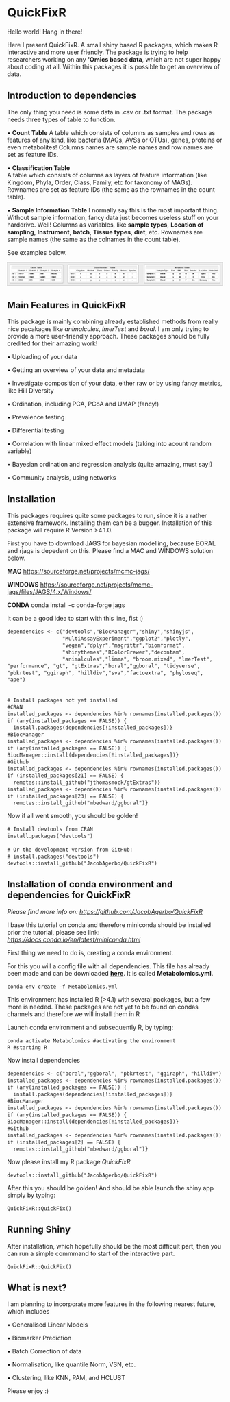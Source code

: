 # QuickFixR
Hello world! Hang in there!

Here I present QuickFixR. A small shiny based R packages, which makes R interactive and more user friendly. The package is trying to help researchers working on any **'Omics based data**, which are not super happy about coding at all. Within this packages it is possible to get an overview of data.

## Introduction to dependencies

The only thing you need is some data in .csv or .txt format. The package needs three types of table to function.

• **Count Table**
    A table which consists of columns as samples and rows as features of any kind, like bacteria (MAGs, AVSs or OTUs), genes, proteins or even metabolites!
    Columns names are sample names and row names are set as feature IDs.

• **Classification Table**   
  A table which consists of columns as layers of feature information (like Kingdom, Phyla, Order, Class, Family, etc for taxonomy of MAGs). Rownames are set as       feature IDs (the same as the rownames in the count table).

• **Sample Information Table**
  I normally say this is the most important thing. Without sample information, fancy data just becomes useless stuff on your harddrive. Well! Columns as variables, like **sample types**, **Location of sampling**, **Instrument**, **batch**, **Tissue types**, **diet**, etc.
  Rownames are sample names (the same as the colnames in the count table).

See examples below.

![alt text](https://github.com/JacobAgerbo/QuickFixR/blob/main/inst/shiny/www/data_example.png)

## Main Features in QuickFixR

This package is mainly combining already established methods from really nice pacakages like _animalcules_, _lmerTest_ and _boral_. I am only trying to provide a more user-friendly approach. These packages should be fully credited for their amazing work!

• Uploading of your data

• Getting an overview of your data and metadata

• Investigate composition of your data, either raw or by using fancy metrics, like Hill Diversity

• Ordination, including PCA, PCoA and UMAP (fancy!)

• Prevalence testing

• Differential testing

• Correlation with linear mixed effect models (taking into acount random variable)

• Bayesian ordination and regression analysis (quite amazing, must say!)

• Community analysis, using networks

## Installation

This packages requires quite some packages to run, since it is a rather extensive framework. Installing them can be a bugger.
Installation of this package will require R Version >4.1.0.

First you have to download JAGS for bayesian modelling, because BORAL and rjags is depedent on this. Please find a MAC and WINDOWS solution below.

**MAC**
https://sourceforge.net/projects/mcmc-jags/

**WINDOWS**
https://sourceforge.net/projects/mcmc-jags/files/JAGS/4.x/Windows/

**CONDA**
conda install -c conda-forge jags

It can be a good idea to start with this line, fist :)


```{r Installation of dependencies, include = FALSE}   
dependencies <- c("devtools","BiocManager","shiny","shinyjs",
                  "MultiAssayExperiment","ggplot2","plotly",
                  "vegan","dplyr","magrittr","biomformat",
                  "shinythemes","RColorBrewer","decontam",
                  "animalcules","limma", "broom.mixed", "lmerTest", "performance", "gt", "gtExtras","boral","ggboral", "tidyverse", "pbkrtest", "ggiraph", "hilldiv","sva","factoextra", "phyloseq", "ape")


# Install packages not yet installed
#CRAN
installed_packages <- dependencies %in% rownames(installed.packages())
if (any(installed_packages == FALSE)) {
  install.packages(dependencies[!installed_packages])}
#BiocManager
installed_packages <- dependencies %in% rownames(installed.packages())
if (any(installed_packages == FALSE)) {
BiocManager::install(dependencies[!installed_packages])}
#Github
installed_packages <- dependencies %in% rownames(installed.packages())
if (installed_packages[21] == FALSE) {
  remotes::install_github("jthomasmock/gtExtras")}
installed_packages <- dependencies %in% rownames(installed.packages())
if (installed_packages[23] == FALSE) {
  remotes::install_github("mbedward/ggboral")}
```
Now if all went smooth, you should be golden!

```{r Installation, include = FALSE}
# Install devtools from CRAN
install.packages("devtools")

# Or the development version from GitHub:
# install.packages("devtools")
devtools::install_github("JacobAgerbo/QuickFixR")
```

## Installation of conda environment and dependencies for QuickFixR

*Please find more info on: https://github.com/JacobAgerbo/QuickFixR*

I base this tutorial on conda and therefore miniconda should be installed prior the tutorial, please see link:
*https://docs.conda.io/en/latest/miniconda.html*

First thing we need to do is, creating a conda environment. 

For this you will a config file with all dependencies. This file has already been made and can be downloaded [**here**](https://github.com/EBI-Metagenomics/holofood-course/blob/main/sessions/Metabolomics/Metabolomics.yml). It is called **Metabolomics.yml**.


```
conda env create -f Metabolomics.yml
```

This environment has installed R (>4.1) with several packages, but a few more is needed. 
These packages are not yet to be found on condas channels and therefore we will install them in R

Launch conda environment and subsequently R, by typing:

```
conda activate Metabolomics #activating the environment
R #starting R
```

Now install dependencies

```
dependencies <- c("boral","ggboral", "pbkrtest", "ggiraph", "hilldiv")
installed_packages <- dependencies %in% rownames(installed.packages())
if (any(installed_packages == FALSE)) {
  install.packages(dependencies[!installed_packages])}
#BiocManager
installed_packages <- dependencies %in% rownames(installed.packages())
if (any(installed_packages == FALSE)) {
BiocManager::install(dependencies[!installed_packages])}
#Github
installed_packages <- dependencies %in% rownames(installed.packages())
if (installed_packages[2] == FALSE) {
  remotes::install_github("mbedward/ggboral")}
```

Now please install my R package *QuickFixR* 

```
devtools::install_github("JacobAgerbo/QuickFixR")
```

After this you should be golden! And should be able launch the shiny app simply by typing:

```
QuickFixR::QuickFix()
```



## Running Shiny
After installation, which hopefully should be the most difficult part, then you can run a simple commmand to start of the interactive part.
```{r Run QuickFixR, include = FALSE}
QuickFixR::QuickFix()
```

## What is next?

I am planning to incorporate more features in the following nearest future, which includes

• Generalised Linear Models

• Biomarker Prediction

• Batch Correction of data

• Normalisation, like quantile Norm, VSN, etc.

• Clustering, like KNN, PAM, and HCLUST

Please enjoy :)


